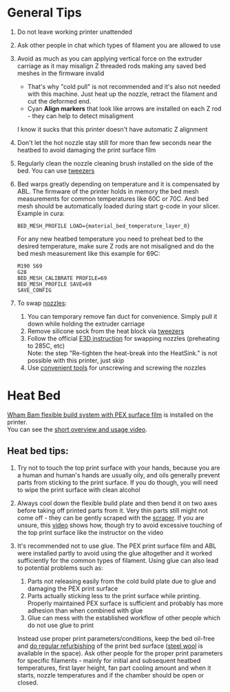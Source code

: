 # General Tips
1. Do not leave working printer unattended
2. Ask other people in chat which types of filament you are allowed to use
3. Avoid as much as you can applying vertical force on the extruder carriage as it may misalign Z threaded rods making any saved bed meshes in the firmware invalid 
   * That's why "cold pull" is not recommended and it's also not needed with this machine. Just heat up the nozzle, retract the filament and cut the deformed end.
   * Cyan **Align markers** that look like arrows are installed on each Z rod - they can help to detect misaligment  

   I know it sucks that this printer doesn't have automatic Z alignment
4. Don't let the hot nozzle stay still for more than few seconds near the heatbed to avoid damaging the print surface film
5. Regularly clean the nozzle cleaning brush installed on the side of the bed. You can use [tweezers](./tools/tweezers_scraper_cutter.jpg)
6. Bed warps greatly depending on temperature and it is compensated by ABL. The firmware of the printer holds in memory the bed mesh measurements for common temperatures like 60C or 70C. And bed mesh should be automatically loaded during start g-code in your slicer. Example in cura:  
    ```
    BED_MESH_PROFILE LOAD={material_bed_temperature_layer_0}
    ```  
    For any new heatbed temperature you need to preheat bed to the desired temperature, make sure Z rods are not misaligned and do the bed mesh measurement like this example for 69C:
    ```
    M190 S69  
    G28  
    BED_MESH_CALIBRATE PROFILE=69  
    BED_MESH_PROFILE SAVE=69  
    SAVE_CONFIG
    ```
7. To swap [nozzles](./tools/nozzles.jpg):
    1. You can temporary remove fan duct for convenience. Simply pull it down while holding the extruder carriage
    2. Remove silicone sock from the heat block via [tweezers](./tools/tweezers_scraper_cutter.jpg)
    3. Follow the official [E3D instruction](https://wiki.e3d-online.com/E3D_Nozzles#Changing_Nozzles) for swapping nozzles (preheating to 285C, etc)   
       Note: the step "Re-tighten the heat-break into the HeatSink." is not possible with this printer, just skip
    4. Use [convenient tools](./tools/nozzle_tools.jpg) for unscrewing and screwing the nozzles

# Heat Bed
[Wham Bam flexible build system with PEX surface film](https://whambamsystems.com/flexible-build-system) is installed on the printer.  
You can see the [short overview and usage video](https://www.youtube.com/watch?v=NMJ_P_5z53c).

## Heat bed tips:
1. Try not to touch the top print surface with your hands, because you are a human and human's hands are usually oily, and oils generally prevent parts from sticking to the print surface. If you do though, you will need to wipe the print surface with clean alcohol
2. Always cool down the flexible build plate and then bend it on two axes before taking off printed parts from it. Very thin parts still might not come off - they can be gently scraped with the [scraper](./tools/tweezers_scraper_cutter.jpg). If you are unsure, this [video](https://youtu.be/JZpZunV6Zx0?list=PLSlhFLYCaWuLzogLnofDmP1dMnFNhA0hr) shows how, though try to avoid excessive touching of the top print surface like the instructor on the video
3. It's recommended not to use glue. The PEX print surface film and ABL were installed partly to avoid using the glue altogether and it worked sufficiently for the common types of filament. Using glue can also lead to potential problems such as:
    1. Parts not releasing easily from the cold build plate due to glue and damaging the PEX print surface
    2. Parts actually sticking less to the print surface while printing. Properly maintained PEX surface is sufficient and probably has more adhesion than when combined with glue 
    3. Glue can mess with the established workflow of other people which do not use glue to print

   Instead use proper print parameters/conditions, keep the bed oil-free and [do regular refurbishing](https://www.youtube.com/watch?v=JZs8gvKTf88&list=PLSlhFLYCaWuLzogLnofDmP1dMnFNhA0hr&index=4) of the print bed surface ([steel wool](./tools/steel_wool.jpg) is available in the space). Ask other people for the proper print parameters for specific filaments - mainly for initial and subsequent heatbed temperatures, first layer height, fan part cooling amount and when it starts, nozzle temperatures and if the chamber should be open or closed.